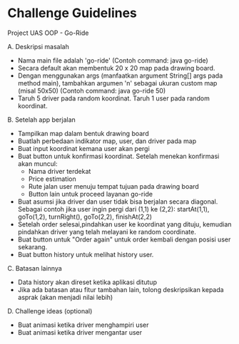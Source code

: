 # Challenge Guidelines

Project UAS OOP - Go-Ride

A. Deskripsi masalah
- Nama main file adalah 'go-ride' (Contoh command: java go-ride)
- Secara default akan membentuk 20 x 20 map pada drawing board. 
- Dengan menggunakan args (manfaatkan argument String[] args pada method main), tambahkan argumen 'n' sebagai ukuran custom map (misal 50x50) (Contoh command: java go-ride 50) 
- Taruh 5 driver pada random koordinat. Taruh 1 user pada random koordinat.

B. Setelah app berjalan
- Tampilkan map dalam bentuk drawing board 
- Buatlah perbedaan indikator map, user, dan driver pada map
- Buat input koordinat kemana user akan pergi
- Buat button untuk konfirmasi koordinat. Setelah menekan konfirmasi akan muncul:
    - Nama driver terdekat
    - Price estimation
    - Rute jalan user menuju tempat tujuan pada drawing board
    - Button lain untuk proceed layanan go-ride
- Buat asumsi jika driver dan user tidak bisa berjalan secara diagonal. Sebagai contoh jika user ingin pergi dari (1,1) ke (2,2): startAt(1,1), goTo(1,2), turnRight(), goTo(2,2), finishAt(2,2)
- Setelah order selesai,pindahkan user ke koordinat yang dituju, kemudian pindahkan driver yang telah melayani ke random coordinate.
- Buat button untuk "Order again" untuk order kembali dengan posisi user sekarang.
- Buat button history untuk melihat history user.

C. Batasan lainnya
- Data history akan direset ketika aplikasi ditutup
- Jika ada batasan atau fitur tambahan lain, tolong deskripsikan kepada asprak (akan menjadi nilai lebih)

D. Challenge ideas (optional)
- Buat animasi ketika driver menghampiri user
- Buat animasi ketika driver mengantar user
